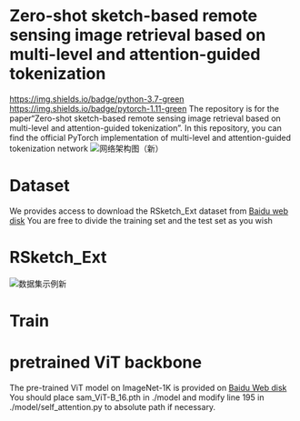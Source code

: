 # Zero-shot sketch-based remote sensing image retrieval based on multi-level and attention-guided tokenization
https://img.shields.io/badge/python-3.7-green https://img.shields.io/badge/pytorch-1.11-green
The repository is for the paper“Zero-shot sketch-based remote sensing image retrieval based on multi-level and attention-guided tokenization”. In this repository, you can find the official PyTorch implementation of multi-level and attention-guided tokenization network
![网络架构图（新）](https://github.com/Snowstormfly/Cross-modal-retrieval-SAETM/assets/92164018/bd73d19b-34d2-4898-9392-a6e38a1a0ceb)

# Dataset
We provides access to download the RSketch_Ext dataset from [Baidu web disk](https://pan.baidu.com/s/1ieAlTxqkKljcN0EJEk_w2A)
You are free to divide the training set and the test set as you wish

# RSketch_Ext
![数据集示例新](https://github.com/Snowstormfly/Cross-modal-retrieval-SAETM/assets/92164018/dc79aa0e-0fcd-487e-bcea-9d5569826526)

# Train
# pretrained ViT backbone
The pre-trained ViT model on ImageNet-1K is provided on [Baidu Web disk](https://pan.baidu.com/s/19065VR64vuScpRbKQdbuHA) 
You should place sam_ViT-B_16.pth in ./model and modify line 195 in ./model/self_attention.py to absolute path if necessary.

